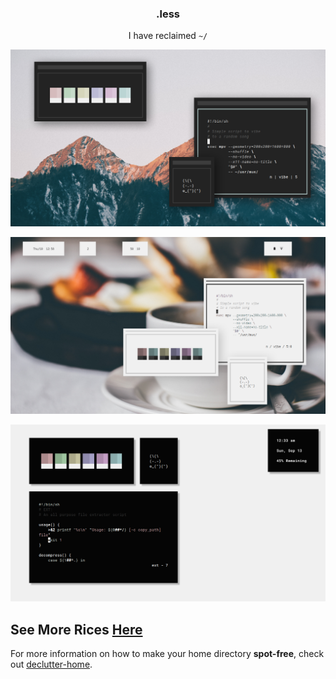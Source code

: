 <h3 align="center">.less</h3>
<p align="center">I have reclaimed <code>~/</code></p>

<p align="center"

![img](screenshots/what13.png)

</p>

<p align="center"

![img](screenshots/what12.png)

</p>

<p align="center"

![img](screenshots/what17.png)

</p>

## See More Rices [Here](https://co1ncidence.github.io/rices/)

For more information on how to make your home directory **spot-free**, check out [declutter-home](https://github.com/vizs/declutter-home).
